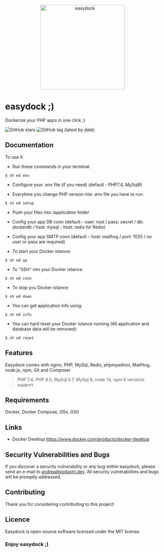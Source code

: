 <p align="center">
<img width="275" alt="easydock" src="https://github.com/andreapollastri/easydock/blob/master/easydock/utils/ed.png?raw=true">
</p>

# easydock ;)
Dockerize your PHP apps in one click ;)

![GitHub stars](https://img.shields.io/github/stars/andreapollastri/easydock?style=social)
![GitHub tag (latest by date)](https://img.shields.io/github/v/tag/andreapollastri/easydock?label=version)

## Documentation

To use it:

- Run these commands in your terminal:
```
$ sh ed env
```

- Configure your .env file (if you need) (default - PHP7.4, MySql8)

- Everytime you change PHP version into .env file you have to run:
```
$ sh ed setup
```

- Push your files into /application folder

- Config your app DB conn (default - user: root / pass: secret / db: dockerdb / host: mysql - host: redis for Redis)

- Config your app SMTP conn (default - host: mailhog / port: 1025 / no user or pass are required)

- To start your Docker istance:
```
$ sh ed up
```

- To "SSH" into your Docker istance:
```
$ sh ed conn
```

- To stop you Docker istance:
```
$ sh ed down
```

- You can get application info using:
```
$ sh ed info
```

- You can hard reset your Docker istance running (All application and database data will be removed):
```
$ sh ed reset
```

## Features
Easydock comes with ngnix, PHP, MySql, Redis, phpmyadmin, MailHog, node.js, npm, Git and Composer
> PHP 7.4, PHP 8.0, MySql 5.7, MySql 8, node 14, npm 6 versions support

## Requirements
Docker, Docker Compose, OSx, (Git)

## Links
- Docker Desktop https://www.docker.com/products/docker-desktop

## Security Vulnerabilities and Bugs
If you discover a security vulnerability or any bug within easydock, please send an e-mail to andrea@pollastri.dev. All security vulnerabilities and bugs will be promptly addressed.

## Contributing
Thank you for considering contributing to this project!

## Licence
Easydock is open-source software licensed under the MIT license.

### Enjoy easydock ;)
